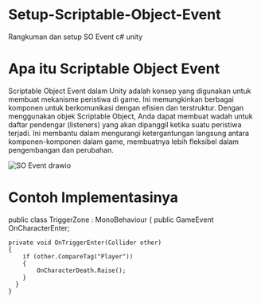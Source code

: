 # Setup-Scriptable-Object-Event
Rangkuman dan setup SO Event c# unity

# Apa itu Scriptable Object Event
Scriptable Object Event dalam Unity adalah konsep yang digunakan untuk membuat mekanisme peristiwa di game. Ini memungkinkan berbagai komponen untuk berkomunikasi dengan efisien dan terstruktur. Dengan menggunakan objek Scriptable Object, Anda dapat membuat wadah untuk daftar pendengar (listeners) yang akan dipanggil ketika suatu peristiwa terjadi. Ini membantu dalam mengurangi ketergantungan langsung antara komponen-komponen dalam game, membuatnya lebih fleksibel dalam pengembangan dan perubahan.

![SO Event drawio](https://github.com/TaufiqRahmanHakim/Setup-Scriptable-Object-Event/assets/112629423/b3e25cf0-10c1-4c4e-8a13-deddb6ff1825)

# Contoh Implementasinya

   
   public class TriggerZone : MonoBehaviour
   {
    public GameEvent OnCharacterEnter;
    
    private void OnTriggerEnter(Collider other)
    {
        if (other.CompareTag("Player"))
        {
            OnCharacterDeath.Raise();
        }
      }
    }
